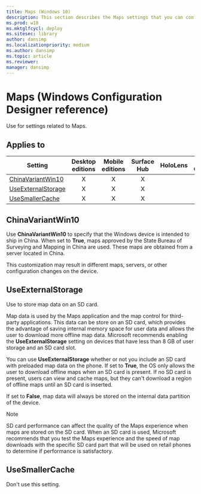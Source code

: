 ```yaml
---
title: Maps (Windows 10)
description: This section describes the Maps settings that you can configure in provisioning packages for Windows 10 using Windows Configuration Designer.
ms.prod: w10
ms.mktglfcycl: deploy
ms.sitesec: library
author: dansimp
ms.localizationpriority: medium
ms.author: dansimp
ms.topic: article
ms.reviewer: 
manager: dansimp
---
```


# Maps (Windows Configuration Designer reference)

Use for settings related to Maps. 

## Applies to

| Setting   | Desktop editions | Mobile editions | Surface Hub | HoloLens | IoT Core |
| --- | :---: | :---: | :---: | :---: | :---: |
| [ChinaVariantWin10](#chinavariantwin10) | X  | X | X |  |  |
| [UseExternalStorage](#useexternalstorage) | X  | X | X |  |  |
| [UseSmallerCache](#usesmallercache) | X  | X | X |  |  |


## ChinaVariantWin10

Use **ChinaVariantWin10** to specify that the Windows device is intended to ship in China. When set to **True**, maps approved by the State Bureau of Surveying and Mapping in China are used. These maps are obtained from a server located in China.

This customization may result in different maps, servers, or other configuration changes on the device.


## UseExternalStorage

Use to store map data on an SD card.

Map data is used by the Maps application and the map control for third-party applications. This data can be store on an SD card, which provides the advantage of saving internal memory space for user data and allows the user to download more offline map data. Microsoft recommends enabling the **UseExternalStorage** setting on devices that have less than 8 GB of user storage and an SD card slot.

You can use **UseExternalStorage** whether or not you include an SD card with preloaded map data on the phone. If set to **True**, the OS only allows the user to download offline maps when an SD card is present. If no SD card is present, users can view and cache maps, but they can't download a region of offline maps until an SD card is inserted.

If set to **False**, map data will always be stored on the internal data partition of the device.

>[!NOTE]
>SD card performance can affect the quality of the Maps experience when maps are stored on the SD card. When an SD card is used, Microsoft recommends that you test the Maps experience and the speed of map downloads with the specific SD card part that will be used on retail phones to determine if performance is satisfactory.

## UseSmallerCache

Don't use this setting.
